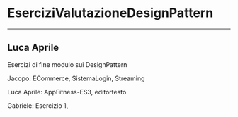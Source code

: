 # EserciziValutazioneDesignPattern

------------
Luca Aprile
------------

Esercizi di fine modulo sui DesignPattern

Jacopo: ECommerce, SistemaLogin, Streaming

Luca Aprile: AppFitness-ES3, editortesto

Gabriele: Esercizio 1, 


